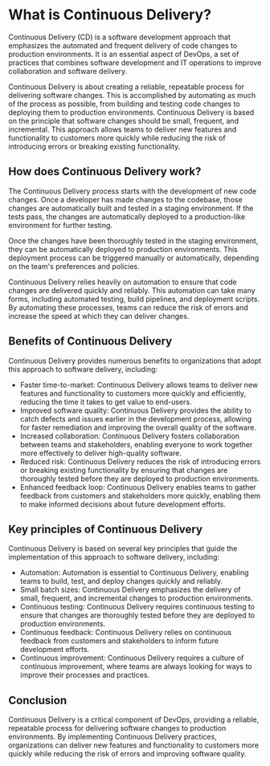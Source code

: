 # What is Continuous Delivery?

Continuous Delivery (CD) is a software development approach that emphasizes the automated and frequent delivery of code changes to production environments. It is an essential aspect of DevOps, a set of practices that combines software development and IT operations to improve collaboration and software delivery.

Continuous Delivery is about creating a reliable, repeatable process for delivering software changes. This is accomplished by automating as much of the process as possible, from building and testing code changes to deploying them to production environments. Continuous Delivery is based on the principle that software changes should be small, frequent, and incremental. This approach allows teams to deliver new features and functionality to customers more quickly while reducing the risk of introducing errors or breaking existing functionality.

## How does Continuous Delivery work?

The Continuous Delivery process starts with the development of new code changes. Once a developer has made changes to the codebase, those changes are automatically built and tested in a staging environment. If the tests pass, the changes are automatically deployed to a production-like environment for further testing.

Once the changes have been thoroughly tested in the staging environment, they can be automatically deployed to production environments. This deployment process can be triggered manually or automatically, depending on the team's preferences and policies.

Continuous Delivery relies heavily on automation to ensure that code changes are delivered quickly and reliably. This automation can take many forms, including automated testing, build pipelines, and deployment scripts. By automating these processes, teams can reduce the risk of errors and increase the speed at which they can deliver changes.

## Benefits of Continuous Delivery

Continuous Delivery provides numerous benefits to organizations that adopt this approach to software delivery, including:

- Faster time-to-market: Continuous Delivery allows teams to deliver new features and functionality to customers more quickly and efficiently, reducing the time it takes to get value to end-users.
- Improved software quality: Continuous Delivery provides the ability to catch defects and issues earlier in the development process, allowing for faster remediation and improving the overall quality of the software.
- Increased collaboration: Continuous Delivery fosters collaboration between teams and stakeholders, enabling everyone to work together more effectively to deliver high-quality software.
- Reduced risk: Continuous Delivery reduces the risk of introducing errors or breaking existing functionality by ensuring that changes are thoroughly tested before they are deployed to production environments.
- Enhanced feedback loop: Continuous Delivery enables teams to gather feedback from customers and stakeholders more quickly, enabling them to make informed decisions about future development efforts.

## Key principles of Continuous Delivery

Continuous Delivery is based on several key principles that guide the implementation of this approach to software delivery, including:

- Automation: Automation is essential to Continuous Delivery, enabling teams to build, test, and deploy changes quickly and reliably.
- Small batch sizes: Continuous Delivery emphasizes the delivery of small, frequent, and incremental changes to production environments.
- Continuous testing: Continuous Delivery requires continuous testing to ensure that changes are thoroughly tested before they are deployed to production environments.
- Continuous feedback: Continuous Delivery relies on continuous feedback from customers and stakeholders to inform future development efforts.
- Continuous improvement: Continuous Delivery requires a culture of continuous improvement, where teams are always looking for ways to improve their processes and practices.

## Conclusion

Continuous Delivery is a critical component of DevOps, providing a reliable, repeatable process for delivering software changes to production environments. By implementing Continuous Delivery practices, organizations can deliver new features and functionality to customers more quickly while reducing the risk of errors and improving software quality.
